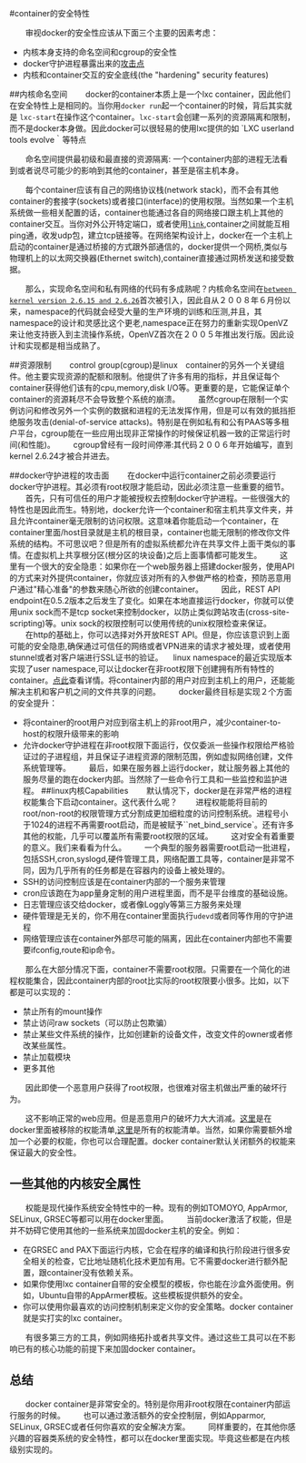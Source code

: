 #container的安全特性

　　审视docker的安全性应该从下面三个主要的因素考虑：
　 

* 内核本身支持的命名空间和cgroup的安全性
* docker守护进程暴露出来的[攻击点](http://en.wikipedia.org/wiki/Attack_surface)
* 内核和container交互的安全底线(the "hardening" security features)
    
##内核命名空间
　　docker的container本质上是一个lxc container，因此他们在安全特性上是相同的。当你用`docker run`起一个container的时候，背后其实就是
`lxc-start`在操作这个container。`lxc-start`会创建一系列的资源隔离和限制，而不是docker本身做。因此docker可以很轻易的使用lxc提供的如
`LXC userland tools evolve｀等特点

　　命名空间提供最初级和最直接的资源隔离: 一个container内部的进程无法看到或者说尽可能少的影响到其他的container，甚至是宿主机本身。

　　每个container应该有自己的网络协议栈(network stack)，而不会有其他container的套接字(sockets)或者接口(interface)的使用权限。当然如果一个主机系统做一些相关配置的话，container也能通过各自的网络接口跟主机上其他的container交互。当你对外公开特定端口，或者使用[`link`](https://docs.docker.com/userguide/dockerlinks/#working-with-links-names),container之间就能互相ping通，收发udp包，建立tcp链接等。在网络架构设计上，docker在一个主机上启动的container是通过桥接的方式跟外部通信的，docker提供一个网桥,类似与物理机上的以太网交换器(Ethernet switch),container直接通过网桥发送和接受数据。

　　那么，实现命名空间和私有网络的代码有多成熟呢？内核命名空间在[`between kernel version 2.6.15 and 2.6.26`](http://lxc.sourceforge.net/index.php/about/kernel-namespaces/)首次被引入，因此自从２００８年６月份以来，namespace的代码就会经受大量的生产环境的训练和压测,并且，其namespace的设计和灵感比这个更老,namespace正在努力的重新实现OpenVZ来让他支持嵌入到主流操作系统，OpenVZ首次在２００５年推出发行版。因此设计和实现都是相当成熟了。

##资源限制
　　control group(cgroup)是linux　container的另外一个关键组件。他主要实现资源的配额和限制。他提供了许多有用的指标，并且保证每个container获得他们该有的cpu,memory,disk I/O等。更重要的是，它能保证单个container的资源耗尽不会导致整个系统的崩溃。
　　虽然cgroup在限制一个实例访问和修改另外一个实例的数据和进程的无法发挥作用，但是可以有效的抵挡拒绝服务攻击(denial-of-service attacks)。特别是在例如私有和公有PAAS等多租户平台，cgroup能在一些应用出现非正常操作的时候保证机器一致的正常运行时间(和性能)。
　　cgroup曾经有一段时间停滞:其代码２００６年开始编写，直到kernel 2.6.24才被合并进去。

##docker守护进程的攻击面
　　在docker中运行container之前必须要运行docker守护进程。其必须有root权限才能启动，因此必须注意一些重要的细节。
　　首先，只有可信任的用户才能被授权去控制docker守护进程。一些很强大的特性也是因此而生。特别地，docker允许一个container和宿主机共享文件夹，并且允许container毫无限制的访问权限。这意味着你能启动一个container，在container里面/host目录就是主机的根目录，container也能无限制的修改你文件系统的结构。不可思议吧？但是所有的虚拟系统都允许在共享文件上面干类似的事情。在虚拟机上共享根分区(根分区的块设备)之后上面事情都可能发生。
　　这里有一个很大的安全隐患：如果你在一个web服务器上搭建docker服务，使用API的方式来对外提供container，你就应该对所有的入参做严格的检查，预防恶意用户通过"精心准备"的参数来随心所欲的创建container。
　　因此，REST API endpoint在0.5.2版本之后发生了变化。如果在本地直接运行docker，你就可以使用unix sock而不是tcp socket来控制docker，以防止类似跨站攻击(cross-site-scripting)等。unix sock的权限控制可以使用传统的unix权限检查来保证。
　　在http的基础上，你可以选择对外开放REST API。但是，你应该意识到上面可能的安全隐患,确保通过可信任的网络或者VPN进来的请求才被处理，或者使用stunnel或者对客户端进行SSL证书的验证。
　linux namespace的最近实现版本实现了user namespace,可以让docker在非root权限下创建拥有所有特性的container。[点此](http://s3hh.wordpress.com/2013/07/19/creating-and-using-containers-without-privilege/)查看详情。将container内部的用户对应到主机上的用户，还能能解决主机和客户机之间的文件共享的问题。
　　docker最终目标是实现２个方面的安全提升：
* 将container的root用户对应到宿主机上的非root用户，减少container-to-host的权限升级带来的影响
* 允许docker守护进程在非root权限下面运行，仅仅委派一些操作权限给严格验证过的子进程组，并且保证子进程资源的限制范围，例如虚拟网络创建，文件系统管理等。
　　最后，如果在服务器上运行docker，就让服务器上其他的服务尽量的跑在docker内部。当然除了一些命令行工具和一些监控和监护进程。
##linux内核Capabilities
　　默认情况下，docker是在非常严格的进程权能集合下启动container。这代表什么呢？
　　进程权能能将目前的root/non-root的权限管理方式分割成更加细粒度的访问控制系统。进程号小于1024的进程不再需要root启动，而是被赋予``net_bind_service`。还有许多其他的权能，几乎可以覆盖所有需要root权限的区域。
　　这对安全有着重要的意义。我们来看看为什么。
　　一个典型的服务器需要root启动一批进程，包括SSH,cron,syslogd,硬件管理工具，网络配置工具等，container是非常不同，因为几乎所有的任务都是在容器内的设备上被处理的。
* SSH的访问控制应该是在container内部的一个服务来管理
* cron应该跑在为app量身定制的用户进程里面，而不是平台维度的基础设施。
* 日志管理应该交给docker，或者像Loggly等第三方服务来处理
* 硬件管理是无关的，你不用在container里面执行`udevd`或者同等作用的守护进程
* 网络管理应该在container外部尽可能的隔离，因此在container内部也不需要要ifconfig,route和ip命令。

　　那么在大部分情况下面，container不需要root权限。只需要在一个简化的进程权能集合，因此container内部的root比实际的root权限要小很多。比如，以下都是可以实现的：
* 禁止所有的mount操作
* 禁止访问raw sockets（可以防止包欺骗）
* 禁止某些文件系统的操作，比如创建新的设备文件，改变文件的owner或者修改某些属性。
* 禁止加载模块
* 更多其他

　　因此即使一个恶意用户获得了root权限，也很难对宿主机做出严重的破坏行为。

　　这不影响正常的web应用。但是恶意用户的破坏力大大消减。[这里](https://github.com/dotcloud/docker/blob/v0.5.0/lxc_template.go#L97)是在docker里面被移除的权能清单,[这里](http://man7.org/linux/man-pages/man7/capabilities.7.html)是所有的权能清单。当然，如果你需要额外增加一个必要的权能，你也可以合理配置。docker container默认关闭额外的权能来保证最大的安全性。
　　
## 一些其他的内核安全属性
　　权能是现代操作系统安全特性中的一种。现有的例如TOMOYO, AppArmor, SELinux, GRSEC等都可以用在docker里面。
　　当前docker激活了权能，但是并不妨碍它使用其他的一些系统来加固docker主机的安全。例如：
* 在GRSEC and PAX下面运行内核，它会在程序的编译和执行阶段进行很多安全相关的检查，它比地址随机化技术更加有用。它不需要docker进行额外配置，跟container没有依赖关系。
* 如果你使用lxc container自带的安全模型的模板，你也能在沙盒外面使用。例如，Ubuntu自带的AppArmer模板。这些模板提供额外的安全。
* 你可以使用你最喜欢的访问控制机制来定义你的安全策略。docker container就是实打实的lxc container。

　　有很多第三方的工具，例如网络拓扑或者共享文件。通过这些工具可以在不影响已有的核心功能的前提下来加固docker container。
　　

## 总结
　　docker container是非常安全的。特别是你用非root权限在container内部运行服务的时候。
　　也可以通过激活额外的安全控制层，例如Apparmor, SELinux, GRSEC或者任何你喜欢的安全解决方案。
　　同样重要的，在其他你感兴趣的容器类系统的安全特性，都可以在docker里面实现。毕竟这些都是在内核级别实现的。
　　
